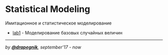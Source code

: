 # Statistical Modeling
Имитационное и статистическое моделирование

* [lab1](https://github.com/Drapegnik/bsu/tree/master/statistical-modeling/lab1) - Моделирование базовых случайных величин

***
*by [**@drapegnik**](https://github.com/Drapegnik), september'17 - now*
